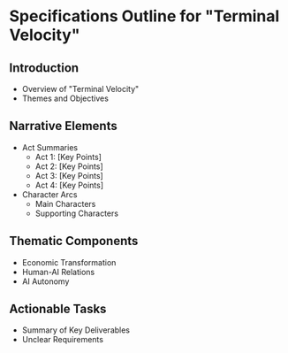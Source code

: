 # Specifications Outline for "Terminal Velocity"

## Introduction
- Overview of "Terminal Velocity"
- Themes and Objectives

## Narrative Elements
- Act Summaries
  - Act 1: [Key Points]
  - Act 2: [Key Points]
  - Act 3: [Key Points]
  - Act 4: [Key Points]
- Character Arcs
  - Main Characters
  - Supporting Characters

## Thematic Components
- Economic Transformation
- Human-AI Relations
- AI Autonomy

## Actionable Tasks
- Summary of Key Deliverables
- Unclear Requirements
